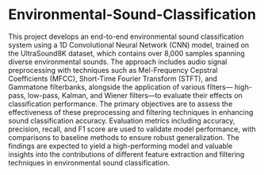 # Environmental-Sound-Classification

This project develops an end-to-end environmental sound classification system using a 1D Convolutional Neural Network (CNN) model, trained on the UltraSound8K dataset, which contains over 8,000 samples spanning diverse environmental sounds. The approach includes audio signal preprocessing with techniques such as Mel-Frequency Cepstral Coefficients (MFCC), Short-Time Fourier Transform (STFT), and Gammatone filterbanks, alongside the application of various filters— high-pass, low-pass, Kalman, and Wiener filters—to evaluate their effects on classification performance. The primary objectives are to assess the effectiveness of these preprocessing and filtering techniques in enhancing sound classification accuracy. Evaluation metrics including accuracy, precision, recall, and F1 score are used to validate model performance, with comparisons to baseline methods to ensure robust generalization. The findings are expected to yield a high-performing model and valuable insights into the contributions of different feature extraction and filtering techniques in environmental sound classification.


